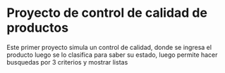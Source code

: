 # Proyecto de control de calidad de productos
Este primer proyecto simula un control de calidad, donde se ingresa el producto luego se lo clasifica para saber su estado, luego permite hacer busquedas por 3 criterios y mostrar listas
